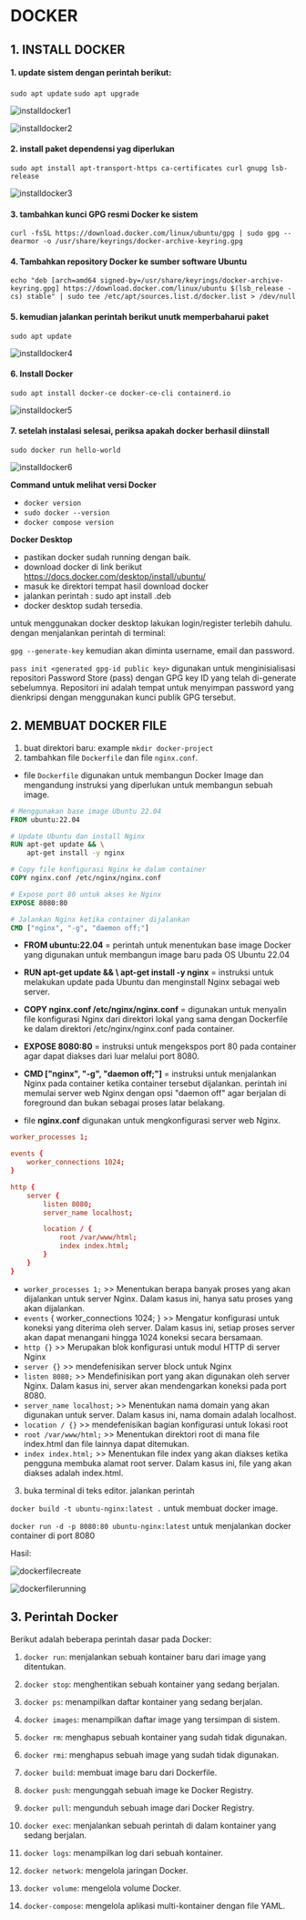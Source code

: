 # DOCKER

## 1. INSTALL DOCKER

#### 1. update sistem dengan perintah berikut:

```sudo apt update```
```sudo apt upgrade```

![installdocker1](https://user-images.githubusercontent.com/82355684/225030924-af818535-bbbf-4c4b-b37e-f66165a5bd21.png)

![installdocker2](https://user-images.githubusercontent.com/82355684/225030934-9ec36b30-fb9d-41fe-9987-39e3716c4569.png)

#### 2. install paket dependensi yag diperlukan

```sudo apt install apt-transport-https ca-certificates curl gnupg lsb-release```

![installdocker3](https://user-images.githubusercontent.com/82355684/225030944-b914cb56-1e68-4547-a3a1-3740aa588925.png)

#### 3. tambahkan kunci GPG resmi Docker ke sistem

```curl -fsSL https://download.docker.com/linux/ubuntu/gpg | sudo gpg --dearmor -o /usr/share/keyrings/docker-archive-keyring.gpg```

#### 4. Tambahkan repository Docker ke sumber software Ubuntu

```echo
echo "deb [arch=amd64 signed-by=/usr/share/keyrings/docker-archive-keyring.gpg] https://download.docker.com/linux/ubuntu $(lsb_release -cs) stable" | sudo tee /etc/apt/sources.list.d/docker.list > /dev/null
```

#### 5. kemudian jalankan perintah berikut unutk memperbaharui paket

```sudo apt update```

![installdocker4](https://user-images.githubusercontent.com/82355684/225030954-8af3aa99-6f44-4bc6-8267-ddba9f97ce4a.png)

#### 6. Install Docker

```sudo 
sudo apt install docker-ce docker-ce-cli containerd.io
```

![installdocker5](https://user-images.githubusercontent.com/82355684/225030963-e596c8ed-89e2-4870-b3bd-7c9d544aecea.png)

#### 7. setelah instalasi selesai, periksa apakah docker berhasil diinstall

```sudo docker run hello-world```

![installdocker6](https://user-images.githubusercontent.com/82355684/225030971-a86b25d0-e90d-4157-8c74-2333acedb371.png)

**Command untuk melihat versi Docker**
* ```docker version```
* ```sudo docker --version```
* ```docker compose version```

**Docker Desktop**
* pastikan docker sudah running dengan baik.
* download docker di link berikut https://docs.docker.com/desktop/install/ubuntu/
* masuk ke direktori tempat hasil download docker
* jalankan perintah : sudo apt install <namafiledocker>.deb
* docker desktop sudah tersedia.

untuk menggunakan docker desktop lakukan login/register terlebih dahulu. 
dengan menjalankan perintah di terminal:

```gpg --generate-key``` kemudian akan diminta username, email dan password.

```pass init <generated gpg-id public key>``` digunakan untuk menginisialisasi repositori Password Store (pass) dengan GPG key ID yang telah di-generate sebelumnya. Repositori ini adalah tempat untuk menyimpan password yang dienkripsi dengan menggunakan kunci publik GPG tersebut.




## 2. MEMBUAT DOCKER FILE

1. buat direktori baru: example
```mkdir docker-project```
2. tambahkan file ```Dockerfile``` dan file ```nginx.conf```.
* file ```Dockerfile``` digunakan untuk membangun Docker Image dan mengandung instruksi yang diperlukan untuk membangun sebuah image.

```Dockerfile
# Menggunakan base image Ubuntu 22.04
FROM ubuntu:22.04

# Update Ubuntu dan install Nginx
RUN apt-get update && \
    apt-get install -y nginx

# Copy file konfigurasi Nginx ke dalam container
COPY nginx.conf /etc/nginx/nginx.conf

# Expose port 80 untuk akses ke Nginx
EXPOSE 8080:80

# Jalankan Nginx ketika container dijalankan
CMD ["nginx", "-g", "daemon off;"]
```

* **FROM ubuntu:22.04** = perintah untuk menentukan base image Docker yang digunakan untuk membangun image baru pada OS Ubuntu 22.04
* **RUN apt-get update && \ apt-get install -y nginx** = instruksi untuk melakukan update pada Ubuntu dan menginstall Nginx sebagai web server.
* **COPY nginx.conf /etc/nginx/nginx.conf** = digunakan untuk menyalin file konfigurasi Nginx dari direktori lokal yang sama dengan Dockerfile ke dalam direktori /etc/nginx/nginx.conf pada container.
* **EXPOSE 8080:80** = instruksi untuk mengekspos port 80 pada container agar dapat diakses dari luar melalui port 8080.
* **CMD ["nginx", "-g", "daemon off;"]** = instruksi untuk menjalankan Nginx pada container ketika container tersebut dijalankan. perintah ini memulai server web Nginx dengan opsi "daemon off" agar berjalan di foreground dan bukan sebagai proses latar belakang.

* file **nginx.conf** digunakan untuk mengkonfigurasi server web Nginx.

```nginx.conf
worker_processes 1;

events {
    worker_connections 1024;
}

http {
    server {
        listen 8080;
        server_name localhost;

        location / {
            root /var/www/html;
            index index.html;
        }
    }
}
```
* ```worker_processes 1;``` >> Menentukan berapa banyak proses yang akan dijalankan untuk server Nginx. Dalam kasus ini, hanya satu proses yang akan dijalankan.
* ```events``` { worker_connections 1024; } >> Mengatur konfigurasi untuk koneksi yang diterima oleh server. Dalam kasus ini, setiap proses server akan dapat menangani hingga 1024 koneksi secara bersamaan.
* ```http {}``` >> Merupakan blok konfigurasi untuk modul HTTP di server Nginx
* ```server {}``` >> mendefenisikan server block untuk Nginx
* ```listen 8080;``` >> Mendefinisikan port yang akan digunakan oleh server Nginx. Dalam kasus ini, server akan mendengarkan koneksi pada port 8080.
* ```server_name localhost;``` >> Menentukan nama domain yang akan digunakan untuk server. Dalam kasus ini, nama domain adalah localhost.
* ```location / {}``` >> mendefenisikan bagian konfigurasi untuk lokasi root
* ```root /var/www/html;``` >> Menentukan direktori root di mana file index.html dan file lainnya dapat ditemukan.
* ```index index.html;``` >> Menentukan file index yang akan diakses ketika pengguna membuka alamat root server. Dalam kasus ini, file yang akan diakses adalah index.html.

3. buka terminal di teks editor. jalankan perintah 

```docker build -t ubuntu-nginx:latest .``` untuk membuat docker image.

```docker run -d -p 8080:80 ubuntu-nginx:latest``` untuk menjalankan docker container di port 8080

Hasil:

![dockerfilecreate](https://user-images.githubusercontent.com/82355684/225241437-45c5d9b3-73df-4c77-ae50-340f412ca219.png)

![dockerfilerunning](https://user-images.githubusercontent.com/82355684/225241447-ef63fed8-667d-4d28-bd52-4ad3d4c1195f.png)


## 3. Perintah Docker

Berikut adalah beberapa perintah dasar pada Docker:

1. ```docker run```: menjalankan sebuah kontainer baru dari image yang ditentukan.

2. ```docker stop```: menghentikan sebuah kontainer yang sedang berjalan.

3. ```docker ps```: menampilkan daftar kontainer yang sedang berjalan.

4. ```docker images```: menampilkan daftar image yang tersimpan di sistem.

5. ```docker rm```: menghapus sebuah kontainer yang sudah tidak digunakan.

6. ```docker rmi```: menghapus sebuah image yang sudah tidak digunakan.

7. ```docker build```: membuat image baru dari Dockerfile.

8. ```docker push```: mengunggah sebuah image ke Docker Registry.

9. ```docker pull```: mengunduh sebuah image dari Docker Registry.

10. ```docker exec```: menjalankan sebuah perintah di dalam kontainer yang sedang berjalan.

11. ```docker logs```: menampilkan log dari sebuah kontainer.

12. ```docker network```: mengelola jaringan Docker.

13. ```docker volume```: mengelola volume Docker.

14. ```docker-compose```: mengelola aplikasi multi-kontainer dengan file YAML.